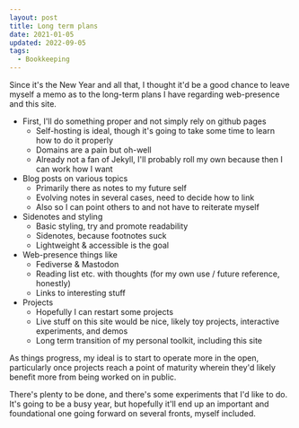 ```yaml
---
layout: post
title: Long term plans
date: 2021-01-05
updated: 2022-09-05
tags:
  - Bookkeeping
---
```


Since it's the New Year and all that, I thought it'd be a good chance to leave myself a memo as to the long-term plans I have regarding web-presence and this site.

- First, I'll do something proper and not simply rely on github pages
  - Self-hosting is ideal, though it's going to take some time to learn how to do it properly
  - Domains are a pain but oh-well
  - Already not a fan of Jekyll, I'll probably roll my own because then I can work how I want
- Blog posts on various topics
  - Primarily there as notes to my future self
  - Evolving notes in several cases, need to decide how to link
  - Also so I can point others to and not have to reiterate myself
- Sidenotes and styling
  - Basic styling, try and promote readability
  - Sidenotes, because footnotes suck
  - Lightweight & accessible is the goal
- Web-presence things like
  - Fediverse & Mastodon
  - Reading list etc. with thoughts (for my own use / future reference, honestly)
  - Links to interesting stuff
- Projects
  - Hopefully I can restart some projects
  - Live stuff on this site would be nice, likely toy projects, interactive experiments, and demos
  - Long term transition of my personal toolkit, including this site

As things progress, my ideal is to start to operate more in the open, particularly once projects reach a point of maturity wherein they'd likely benefit more from being worked on in public.

There's plenty to be done, and there's some experiments that I'd like to do. It's going to be a busy year, but hopefully it'll end up an important and foundational one going forward on several fronts, myself included.
